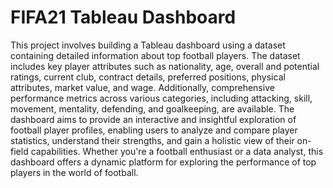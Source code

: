 # FIFA21 Tableau Dashboard

This project involves building a Tableau dashboard using a dataset containing detailed information about top football players. The dataset includes key player attributes such as nationality, age, overall and potential ratings, current club, contract details, preferred positions, physical attributes, market value, and wage. Additionally, comprehensive performance metrics across various categories, including attacking, skill, movement, mentality, defending, and goalkeeping, are available. The dashboard aims to provide an interactive and insightful exploration of football player profiles, enabling users to analyze and compare player statistics, understand their strengths, and gain a holistic view of their on-field capabilities. Whether you're a football enthusiast or a data analyst, this dashboard offers a dynamic platform for exploring the performance of top players in the world of football.
